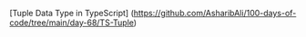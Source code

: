 [Tuple Data Type in TypeScript]
(https://github.com/AsharibAli/100-days-of-code/tree/main/day-68/TS-Tuple)
